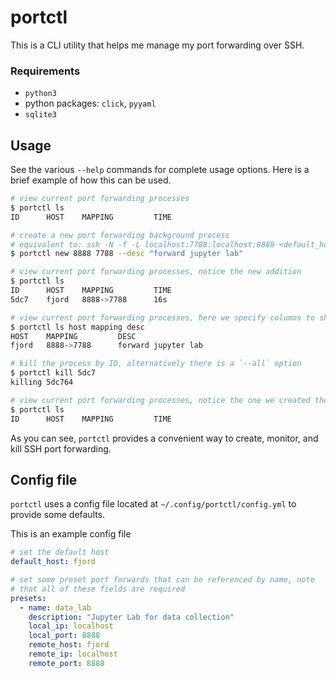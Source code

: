 # portctl
This is a CLI utility that helps me manage my port forwarding over SSH.

### Requirements
* `python3`
* python packages: `click`, `pyyaml`
* `sqlite3`

## Usage
See the various `--help` commands for complete usage options. Here is a brief
example of how this can be used.

```bash
# view current port forwarding processes
$ portctl ls
ID      HOST    MAPPING         TIME

# create a new port forwarding background process
# equivalent to: ssh -N -f -L localhost:7788:localhost:8888 <default_host>
$ portctl new 8888 7788 --desc "forward jupyter lab"

# view current port forwarding processes, notice the new addition
$ portctl ls
ID      HOST    MAPPING         TIME
5dc7    fjord   8888->7788      16s

# view current port forwarding processes, here we specify columns to show 
$ portctl ls host mapping desc
HOST    MAPPING         DESC
fjord   8888->7788      forward jupyter lab

# kill the process by ID, alternatively there is a `--all` option
$ portctl kill 5dc7
killing 5dc764

# view current port forwarding processes, notice the one we created then killed is gone
$ portctl ls
ID      HOST    MAPPING         TIME
```

As you can see, `portctl` provides a convenient way to create, monitor, and kill
SSH port forwarding.

## Config file
`portctl` uses a config file located at `~/.config/portctl/config.yml` to
provide some defaults.

This is an example config file
```yml
# set the default host
default_host: fjord

# set some preset port forwards that can be referenced by name, note
# that all of these fields are required
presets:
  - name: data_lab
    description: "Jupyter Lab for data collection"
    local_ip: localhost
    local_port: 8888
    remote_host: fjord
    remote_ip: localhost
    remote_port: 8888
```

